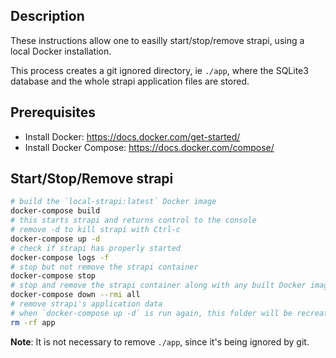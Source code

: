 ## Description

These instructions allow one to easilly start/stop/remove strapi,
using a local Docker installation.

This process creates a git ignored directory, ie `./app`,
where the SQLite3 database and the whole strapi application
files are stored.

## Prerequisites

* Install Docker: https://docs.docker.com/get-started/
* Install Docker Compose: https://docs.docker.com/compose/

## Start/Stop/Remove strapi

```bash
# build the `local-strapi:latest` Docker image
docker-compose build
# this starts strapi and returns control to the console
# remove -d to kill strapi with Ctrl-c
docker-compose up -d
# check if strapi has properly started
docker-compose logs -f
# stop but not remove the strapi container
docker-compose stop
# stop and remove the strapi container along with any built Docker image(s)
docker-compose down --rmi all
# remove strapi's application data
# when `docker-compose up -d` is run again, this folder will be recreated
rm -rf app
```

**Note**: It is not necessary to remove `./app`, since it's
being ignored by git.
